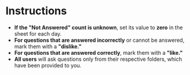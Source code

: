 # Instructions

- **If the "Not Answered" count is unknown**, set its value to **zero** in the sheet for each day.
- **For questions that are answered incorrectly** or cannot be answered, mark them with a **"dislike."**
- **For questions that are answered correctly**, mark them with a **"like."**
- **All users** will ask questions only from their respective folders, which have been provided to you.
